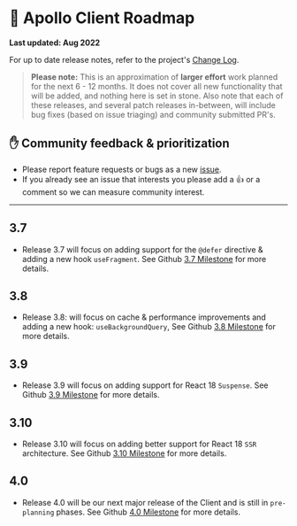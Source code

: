 # 🔮 Apollo Client Roadmap

**Last updated: Aug 2022**

For up to date release notes, refer to the project's [Change Log](https://github.com/apollographql/apollo-client/blob/main/CHANGELOG.md).

> **Please note:** This is an approximation of **larger effort** work planned for the next 6 - 12 months. It does not cover all new functionality that will be added, and nothing here is set in stone. Also note that each of these releases, and several patch releases in-between, will include bug fixes (based on issue triaging) and community submitted PR's.

## ✋ Community feedback & prioritization

- Please report feature requests or bugs as a new [issue](https://github.com/apollographql/apollo-client/issues/new/choose).
- If you already see an issue that interests you please add a 👍 or a comment so we can measure community interest.

---

## 3.7

- Release 3.7 will focus on adding support for the `@defer` directive & adding a new hook `useFragment`. See Github [3.7 Milestone](https://github.com/apollographql/apollo-client/milestone/28) for more details.

## 3.8

- Release 3.8: will focus on cache & performance improvements and adding a new hook: `useBackgroundQuery`,  See Github [3.8 Milestone](https://github.com/apollographql/apollo-client/milestone/30) for more details.

## 3.9

- Release 3.9 will focus on adding support for React 18 `Suspense`. See Github [3.9 Milestone](https://github.com/apollographql/apollo-client/milestone/32) for more details.

## 3.10

- Release 3.10 will focus on adding better support for React 18 `SSR` architecture. See Github [3.10 Milestone](https://github.com/apollographql/apollo-client/milestone/33) for more details.

## 4.0

- Release 4.0 will be our next major release of the Client and is still in `pre-planning` phases. See Github [4.0 Milestone](https://github.com/apollographql/apollo-client/milestone/31) for more details.
